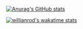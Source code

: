 [![Anurag's GitHub stats](https://github-readme-stats.vercel.app/api?username=skilkis&theme=dark&show_icons=true&text_color=9F9F9F&title_color=9F9F9F&bg_color=00000000&layout=compact&hide_border=true)](https://github.com/skilkis)

[![willianrod's wakatime stats](https://github-readme-stats.vercel.app/api/wakatime?username=skilkis&theme=dark&title_color=9F9F9F&bg_color=00000000&layout=compact&hide_border=true)](https://wakatime.com/@skilkis)

<!--
**skilkis/skilkis** is a ✨ _special_ ✨ repository because its `README.md` (this file) appears on your GitHub profile.

Here are some ideas to get you started:

- 🔭 I’m currently working on ...
- 🌱 I’m currently learning ...
- 👯 I’m looking to collaborate on ...
- 🤔 I’m looking for help with ...
- 💬 Ask me about ...
- 📫 How to reach me: ...
- 😄 Pronouns: ...
- ⚡ Fun fact: ...
-->

